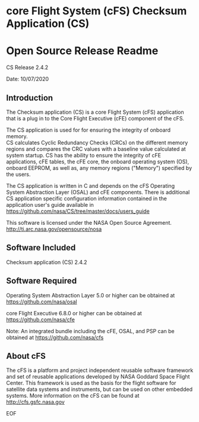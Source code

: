 core Flight System (cFS) Checksum Application (CS) 
==================================================

Open Source Release Readme
==========================

CS Release 2.4.2

Date: 
10/07/2020

Introduction
-------------
  The Checksum application (CS) is a core Flight System (cFS) application that 
  is a plug in to the Core Flight Executive (cFE) component of the cFS.  
  
  The CS application is used for for ensuring the integrity of onboard memory.  
  CS calculates Cyclic Redundancy Checks (CRCs) on the different memory regions 
  and compares the CRC values with a baseline value calculated at system startup. 
  CS has the ability to ensure the integrity of cFE applications, cFE tables, the 
  cFE core, the onboard operating system (OS), onboard EEPROM, as well as, any 
  memory regions ("Memory") specified by the users.

  The CS application is written in C and depends on the cFS Operating System 
  Abstraction Layer (OSAL) and cFE components. There is additional CS application 
  specific configuration information contained in the application user's guide
  available in https://github.com/nasa/CS/tree/master/docs/users_guide

  This software is licensed under the NASA Open Source Agreement. 
  http://ti.arc.nasa.gov/opensource/nosa
 
 
Software Included
------------------
  Checksum application (CS) 2.4.2
  
 
Software Required
------------------

 Operating System Abstraction Layer 5.0 or higher can be 
 obtained at https://github.com/nasa/osal
 
 core Flight Executive 6.8.0 or higher can be obtained at
 https://github.com/nasa/cfe

 Note: An integrated bundle including the cFE, OSAL, and PSP can 
 be obtained at https://github.com/nasa/cfs
 
About cFS
----------
  The cFS is a platform and project independent reusable software framework and
  set of reusable applications developed by NASA Goddard Space Flight Center.
  This framework is used as the basis for the flight software for satellite data
  systems and instruments, but can be used on other embedded systems.  More
  information on the cFS can be found at http://cfs.gsfc.nasa.gov

EOF
